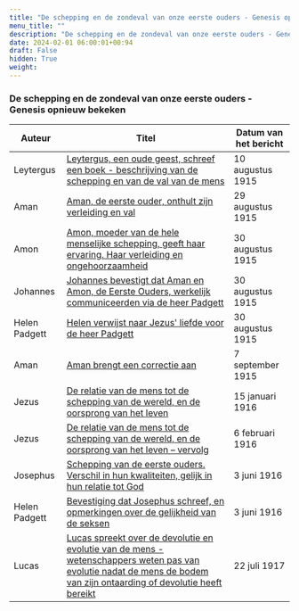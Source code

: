 ```yaml
---
title: "De schepping en de zondeval van onze eerste ouders - Genesis opnieuw bekeken"
menu_title: ""
description: "De schepping en de zondeval van onze eerste ouders - Genesis opnieuw bekeken"
date: 2024-02-01 06:00:01+00:94
draft: False
hidden: True
weight:
---
```

### De schepping en de zondeval van onze eerste ouders - Genesis opnieuw bekeken

**Auteur** | **Titel** | **Datum van het bericht**
---|---|---
Leytergus | [Leytergus, een oude geest, schreef een boek - beschrijving van de schepping en van de val van de mens](/1-nl-padgett-messages/1-4-nl-padgett-messages-by-date/1-4-2-nl-padgett-messages-1915-1/nl-1915-8-10-2-jep-leytergus/) | 10 augustus 1915
Aman | [Aman, de eerste ouder, onthult zijn verleiding en val](/1-nl-padgett-messages/1-4-nl-padgett-messages-by-date/1-4-2-nl-padgett-messages-1915-1/nl-1915-8-29-1-jep-aman/) | 29 augustus 1915
Amon | [Amon, moeder van de hele menselijke schepping, geeft haar ervaring. Haar verleiding en ongehoorzaamheid](/1-nl-padgett-messages/1-4-nl-padgett-messages-by-date/1-4-2-nl-padgett-messages-1915-1/nl-1915-8-30-2-jep-amon/) | 30 augustus 1915
Johannes | [Johannes bevestigt dat Aman en Amon, de Eerste Ouders, werkelijk communiceerden via de heer Padgett](/1-nl-padgett-messages/1-4-nl-padgett-messages-by-date/1-4-2-nl-padgett-messages-1915-1/nl-1915-8-30-3-jep-st-john/) | 30 augustus 1915
Helen Padgett | [Helen verwijst naar Jezus' liefde voor de heer Padgett](/1-nl-padgett-messages/1-4-nl-padgett-messages-by-date/1-4-2-nl-padgett-messages-1915-1/nl-1915-8-30-6-jep-helen-padgett/) | 30 augustus 1915
Aman | [Aman brengt een correctie aan](/1-nl-padgett-messages/1-4-nl-padgett-messages-by-date/1-4-3-nl-padgett-messages-1915-2/nl-1915-9-7-1-jep-aman/) | 7 september 1915
Jezus | [De relatie van de mens tot de schepping van de wereld, en de oorsprong van het leven](/1-nl-padgett-messages/1-4-nl-padgett-messages-by-date/1-4-4-nl-padgett-messages-1916/nl-1916-1-15-1-jep-jesus/) | 15 januari 1916
Jezus | [De relatie van de mens tot de schepping van de wereld, en de oorsprong van het leven – vervolg](/1-nl-padgett-messages/1-4-nl-padgett-messages-by-date/1-4-4-nl-padgett-messages-1916/nl-1916-2-6-1-jep-jesus/) | 6 februari 1916
Josephus | [Schepping van de eerste ouders. Verschil in hun kwaliteiten, gelijk in hun relatie tot God](/1-nl-padgett-messages/1-4-nl-padgett-messages-by-date/1-4-4-nl-padgett-messages-1916/nl-1916-6-3-1-jep-josephus/) | 3 juni 1916
Helen Padgett | [Bevestiging dat Josephus schreef, en opmerkingen over de gelijkheid van de seksen](/1-nl-padgett-messages/1-4-nl-padgett-messages-by-date/1-4-4-nl-padgett-messages-1916/nl-1916-6-3-2-jep-helen-padgett/) | 3 juni 1916
Lucas | [Lucas spreekt over de devolutie en evolutie van de mens - wetenschappers weten pas van evolutie nadat de mens de bodem van zijn ontaarding of devolutie heeft bereikt](/1-nl-padgett-messages/1-4-nl-padgett-messages-by-date/1-4-5-nl-padgett-messages-1917/nl-1917-7-22-1-jep-st-luke/) | 22 juli 1917
